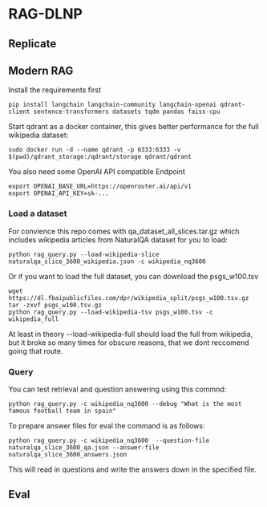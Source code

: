 # RAG-DLNP

## Replicate

## Modern RAG

Install the requirements first

    pip install langchain langchain-community langchain-openai qdrant-client sentence-transformers datasets tqdm pandas faiss-cpu

Start qdrant as a docker container, this gives better performance for the full wikipedia dataset:

    sudo docker run -d --name qdrant -p 6333:6333 -v $(pwd)/qdrant_storage:/qdrant/storage qdrant/qdrant

You also need some OpenAI API compatible Endpoint

    export OPENAI_BASE_URL=https://openrouter.ai/api/v1
    export OPENAI_API_KEY=sk-...

### Load a dataset

For convience this repo comes with qa_dataset_all_slices.tar.gz which includes wikipedia articles from NaturalQA dataset for you to load:

    python rag_query.py --load-wikipedia-slice naturalqa_slice_3600_wikipedia.json -c wikipedia_nq3600

Or if you want to load the full dataset, you can download the psgs_w100.tsv 

    wget https://dl.fbaipublicfiles.com/dpr/wikipedia_split/psgs_w100.tsv.gz 
    tar -zxvf psgs_w100.tsv.gz 
    python rag_query.py --load-wikipedia-tsv psgs_w100.tsv -c wikipedia_full

At least in theory --load-wikipedia-full should load the full from wikipedia, but it broke so many times for obscure reasons, that we dont reccomend going that route.

### Query

You can test retrieval and question answering using this commnd:

    python rag_query.py -c wikipedia_nq3600 --debug "What is the most famous football team in spain"

To prepare answer files for eval the command is as follows:

    python rag_query.py -c wikipedia_nq3600  --question-file naturalqa_slice_3600_qa.json --answer-file naturalqa_slice_3600_answers.json

This will read in questions and write the answers down in the specified file.

## Eval